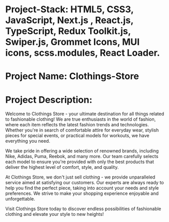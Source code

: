# Project-Stack: HTML5, CSS3, JavaScript, Next.js , React.js, TypeScript, Redux Toolkit.js, Swiper.js, Grommet Icons, MUI icons, scss.modules, React Loader.

# Project Name: Clothings-Store

# Project Description: 
Welcome to Clothings Store - your ultimate destination for all things related to fashionable clothing! We are true enthusiasts in the world of fashion, where each item reflects the latest fashion trends and technologies. Whether you're in search of comfortable attire for everyday wear, stylish pieces for special events, or practical models for workouts, we have everything you need.

We take pride in offering a wide selection of renowned brands, including Nike, Adidas, Puma, Reebok, and many more. Our team carefully selects each model to ensure you're provided with only the best products that deliver the highest level of comfort, style, and quality.

At Clothings Store, we don't just sell clothing - we provide unparalleled service aimed at satisfying our customers. Our experts are always ready to help you find the perfect piece, taking into account your needs and style preferences. We strive to make your shopping experience enjoyable and unforgettable.

Visit Clothings Store today to discover endless possibilities of fashionable clothing and elevate your style to new heights!
